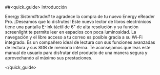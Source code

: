 ##<quick_guide> Introducción

Energy Sistem#trade# te agradece la compra de tu nuevo Energy eReader Pro. ¡Deseamos que lo disfrutes! Este nuevo lector de libros electrónicos tiene una pantalla E-Ink táctil de 6" de alta resolución y su función screenlight te permite leer en espacios con poca luminosidad. La navegación y el libre acceso a tu correo es posible gracia a su Wi-Fi integrado. Es un compañero ideal de lectura con sus funciones avanzadas de lectura y sus 8GB de memoria interna. Te aconsejamos que leas este manual de usuario para disfrutar del producto de una manera segura y aprovechando al máximo sus prestaciones. 

</quick_guide>
